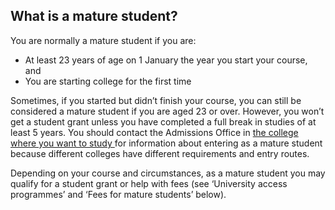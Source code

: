 ##  What is a mature student?

You are normally a mature student if you are:

  * At least 23 years of age on 1 January the year you start your course, and 
  * You are starting college for the first time 

Sometimes, if you started but didn’t finish your course, you can still be
considered a mature student if you are aged 23 or over. However, you won’t get
a student grant unless you have completed a full break in studies of at least
5 years. You should contact the Admissions Office in [ the college where you
want to study ](https://www.iua.ie/ourwork/access/mature-students/) for
information about entering as a mature student because different colleges have
different requirements and entry routes.

Depending on your course and circumstances, as a mature student you may
qualify for a student grant or help with fees (see ‘University access
programmes’ and ‘Fees for mature students’ below).
